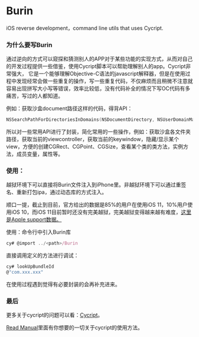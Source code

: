 # Burin

iOS reverse development，command line utils that uses Cycript.

### 为什么要写Burin

通过逆向的方式可以窥探和猜测别人的APP对于某些功能的实现方式，从而对自己的开发过程提供一些借鉴，使用Cycript脚本可以帮助理解别人的app。Cycript非常强大， 它是一个能够理解Objective-C语法的javascript解释器，但是在使用过程中发现经常会做一些重复的操作，写一些重复代码，不仅麻烦而且稍微不注意就容易出现拼写大小写等错误，效率比较低，没有代码补全的情况下写OC代码有多痛苦，写过的人都知道。

例如：获取沙盒document路径这样的代码，得背API：

```objective-c
NSSearchPathForDirectoriesInDomains(NSDocumentDirectory, NSUserDomainMask, YES)[0];
```

所以对一些常用API进行了封装，简化常用的一些操作，例如：获取沙盒各文件夹路径，获取当前的viewcontroller，获取当前的keywindow，隐藏/显示某个view，方便的创建CGRect、CGPoint、CGSize，查看某个类的类方法，实例方法，成员变量，属性等。

### 使用：

越狱环境下可以直接将Burin文件注入到iPhone里。非越狱环境下可以通过重签名、重新打包ipa，通过动态库的方式注入。

顺口一提，截止到目前，官方给出的数据是85%的用户在使用iOS 11，10%用户使用iOS 10，而iOS 11目前暂时还没有完美越狱，完美越狱变得越来越有难度，[这里是Apple support数据。](https://developer.apple.com/support/app-store/)



使用：命令行中引入Burin库

```js
cy# @import ../<path>/Burin
```

直接调用定义的方法进行调试：

```js
cy# lookUpBundleId
@"com.xxx.xxx"
```

在使用过程遇到觉得有必要封装的会再补充进来。

### 最后


更多关于cycript的问题可以看：[Cycript](http://www.cycript.org)。

 [Read Manual](http://www.cycript.org/manual/)里面有你想要的一切关于cycript的使用方法。
